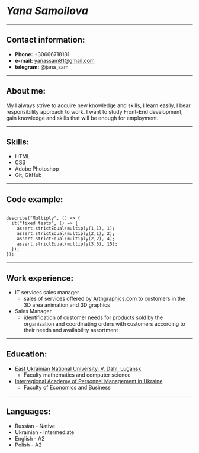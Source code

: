 # *Yana Samoilova*
***
## Contact information:
 * **Phone:** +30666718181 
 * **e-mail:** yanassam81@gmail.com
 * **telegram:** @jana_sam

*** 
## About me:
My I always strive to acquire new knowledge and skills, I learn easily, I bear responsibility
approach to work. I want to study Front-End development, gain knowledge and skills that will be enough for employment.

***
## Skills:
* HTML
* CSS
* Adobe Photoshop
* Git, GitHub

***
## Code example:

```const assert = require("chai").assert;

describe("Multiply", () => {
  it("fixed tests", () => {
    assert.strictEqual(multiply(1,1), 1);
    assert.strictEqual(multiply(2,1), 2);
    assert.strictEqual(multiply(2,2), 4);
    assert.strictEqual(multiply(3,5), 15);   
  });
});
```
***
## Work experience:
* IT services sales manager
    + sales of services offered by [Artngraphics.com][df2] to customers in the 3D area
animation and 3D graphics
* Sales Manager
    + identification of customer needs for products sold by the organization and
coordinating orders with customers according to their needs and availability
assortment

***
## Education:
* [East Ukrainian National University. V. Dahl. Lugansk][df1]
    + Faculty mathematics and computer science
* [Interregional Academy of Personnel Management in Ukraine][df3]
    + Faculty of Economics and Business

***
## Languages:
* Russian - Native
* Ukrainian - Intermediate
* English - A2
* Polish - A2

[df1]: <https://snu.edu.ua/index.php/en/home-english/>
[df2]: <http://artngraphics.com/>
[df3]: <http://maup.com.ua/eng/index.html>
